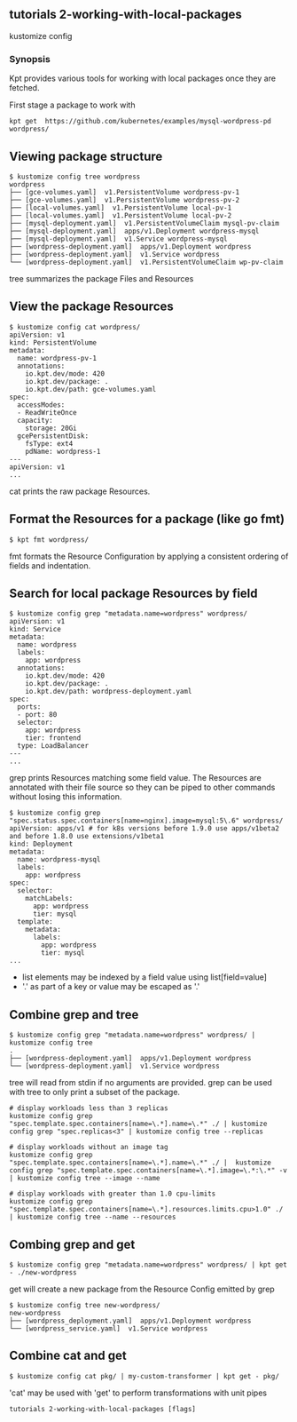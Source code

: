 ## tutorials 2-working-with-local-packages

kustomize config

### Synopsis

Kpt provides various tools for working with local packages once they are fetched.

  First stage a package to work with

	kpt get  https://github.com/kubernetes/examples/mysql-wordpress-pd wordpress/

## Viewing package structure

	$ kustomize config tree wordpress
	wordpress
	├── [gce-volumes.yaml]  v1.PersistentVolume wordpress-pv-1
	├── [gce-volumes.yaml]  v1.PersistentVolume wordpress-pv-2
	├── [local-volumes.yaml]  v1.PersistentVolume local-pv-1
	├── [local-volumes.yaml]  v1.PersistentVolume local-pv-2
	├── [mysql-deployment.yaml]  v1.PersistentVolumeClaim mysql-pv-claim
	├── [mysql-deployment.yaml]  apps/v1.Deployment wordpress-mysql
	├── [mysql-deployment.yaml]  v1.Service wordpress-mysql
	├── [wordpress-deployment.yaml]  apps/v1.Deployment wordpress
	├── [wordpress-deployment.yaml]  v1.Service wordpress
	└── [wordpress-deployment.yaml]  v1.PersistentVolumeClaim wp-pv-claim

  tree summarizes the package Files and Resources

## View the package Resources

	$ kustomize config cat wordpress/
	apiVersion: v1
	kind: PersistentVolume
	metadata:
	  name: wordpress-pv-1
	  annotations:
		io.kpt.dev/mode: 420
		io.kpt.dev/package: .
		io.kpt.dev/path: gce-volumes.yaml
	spec:
	  accessModes:
	  - ReadWriteOnce
	  capacity:
		storage: 20Gi
	  gcePersistentDisk:
		fsType: ext4
		pdName: wordpress-1
	---
	apiVersion: v1
	...

  cat prints the raw package Resources.

## Format the Resources for a package (like go fmt)

	$ kpt fmt wordpress/

  fmt formats the Resource Configuration by applying a consistent ordering of fields
  and indentation.

## Search for local package Resources by field

	$ kustomize config grep "metadata.name=wordpress" wordpress/
	apiVersion: v1
	kind: Service
	metadata:
	  name: wordpress
	  labels:
		app: wordpress
	  annotations:
		io.kpt.dev/mode: 420
		io.kpt.dev/package: .
		io.kpt.dev/path: wordpress-deployment.yaml
	spec:
	  ports:
	  - port: 80
	  selector:
		app: wordpress
		tier: frontend
	  type: LoadBalancer
	---
	...

  grep prints Resources matching some field value.  The Resources are annotated with their
  file source so they can be piped to other commands without losing this information.

	$ kustomize config grep "spec.status.spec.containers[name=nginx].image=mysql:5\.6" wordpress/
	apiVersion: apps/v1 # for k8s versions before 1.9.0 use apps/v1beta2  and before 1.8.0 use extensions/v1beta1
	kind: Deployment
	metadata:
	  name: wordpress-mysql
	  labels:
		app: wordpress
	spec:
	  selector:
		matchLabels:
		  app: wordpress
		  tier: mysql
	  template:
		metadata:
		  labels:
			app: wordpress
			tier: mysql
	...

  - list elements may be indexed by a field value using list[field=value]
  - '.' as part of a key or value may be escaped as '\.'

## Combine grep and tree

	$ kustomize config grep "metadata.name=wordpress" wordpress/ | kustomize config tree
	.
	├── [wordpress-deployment.yaml]  apps/v1.Deployment wordpress
	└── [wordpress-deployment.yaml]  v1.Service wordpress

  tree will read from stdin if no arguments are provided.  grep can be used with
  tree to only print a subset of the package.

	# display workloads less than 3 replicas
	kustomize config grep "spec.template.spec.containers[name=\.*].name=\.*" ./ | kustomize config grep "spec.replicas<3" | kustomize config tree --replicas

	# display workloads without an image tag
	kustomize config grep "spec.template.spec.containers[name=\.*].name=\.*" ./ |  kustomize config grep "spec.template.spec.containers[name=\.*].image=\.*:\.*" -v | kustomize config tree --image --name

	# display workloads with greater than 1.0 cpu-limits
	kustomize config grep "spec.template.spec.containers[name=\.*].resources.limits.cpu>1.0" ./ | kustomize config tree --name --resources

## Combing grep and get

	$ kustomize config grep "metadata.name=wordpress" wordpress/ | kpt get - ./new-wordpress

  get will create a new package from the Resource Config emitted by grep

	$ kustomize config tree new-wordpress/
	new-wordpress
	├── [wordpress_deployment.yaml]  apps/v1.Deployment wordpress
	└── [wordpress_service.yaml]  v1.Service wordpress

## Combine cat and get

	$ kustomize config cat pkg/ | my-custom-transformer | kpt get - pkg/

'cat' may be used with 'get' to perform transformations with unit pipes


```
tutorials 2-working-with-local-packages [flags]
```
